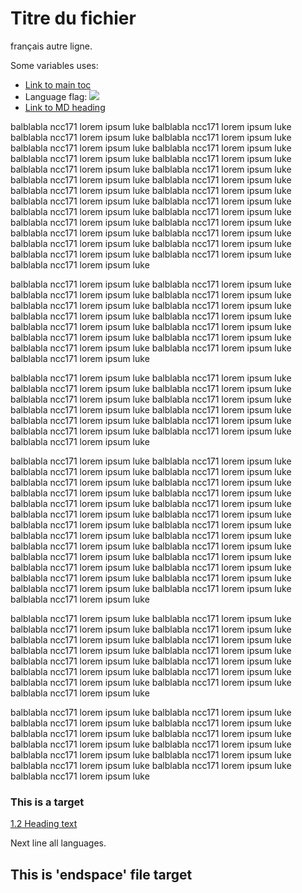 # <a name="h2"></a>Titre du fichier

français
autre ligne.

Some variables uses:

* [Link to main toc](example.fr.md#toc)
* Language flag: <img src="https://www.countryflags.io/fr/flat/64.png">
* [Link to MD heading](endspace.fr.md#this-is-a-target)

balblabla ncc171 lorem ipsum luke balblabla ncc171 lorem ipsum luke balblabla ncc171 lorem ipsum luke balblabla ncc171 lorem ipsum luke balblabla ncc171 lorem ipsum luke balblabla ncc171 lorem ipsum luke balblabla ncc171 lorem ipsum luke balblabla ncc171 lorem ipsum luke balblabla ncc171 lorem ipsum luke balblabla ncc171 lorem ipsum luke balblabla ncc171 lorem ipsum luke balblabla ncc171 lorem ipsum luke balblabla ncc171 lorem ipsum luke balblabla ncc171 lorem ipsum luke balblabla ncc171 lorem ipsum luke balblabla ncc171 lorem ipsum luke balblabla ncc171 lorem ipsum luke balblabla ncc171 lorem ipsum luke balblabla ncc171 lorem ipsum luke balblabla ncc171 lorem ipsum luke balblabla ncc171 lorem ipsum luke balblabla ncc171 lorem ipsum luke balblabla ncc171 lorem ipsum luke balblabla ncc171 lorem ipsum luke balblabla ncc171 lorem ipsum luke
balblabla ncc171 lorem ipsum luke balblabla ncc171 lorem ipsum luke

balblabla ncc171 lorem ipsum luke balblabla ncc171 lorem ipsum luke balblabla ncc171 lorem ipsum luke balblabla ncc171 lorem ipsum luke balblabla ncc171 lorem ipsum luke balblabla ncc171 lorem ipsum luke balblabla ncc171 lorem ipsum luke balblabla ncc171 lorem ipsum luke balblabla ncc171 lorem ipsum luke balblabla ncc171 lorem ipsum luke balblabla ncc171 lorem ipsum luke balblabla ncc171 lorem ipsum luke balblabla ncc171 lorem ipsum luke balblabla ncc171 lorem ipsum luke balblabla ncc171 lorem ipsum luke

balblabla ncc171 lorem ipsum luke balblabla ncc171 lorem ipsum luke balblabla ncc171 lorem ipsum luke balblabla ncc171 lorem ipsum luke balblabla ncc171 lorem ipsum luke balblabla ncc171 lorem ipsum luke balblabla ncc171 lorem ipsum luke balblabla ncc171 lorem ipsum luke balblabla ncc171 lorem ipsum luke balblabla ncc171 lorem ipsum luke balblabla ncc171 lorem ipsum luke balblabla ncc171 lorem ipsum luke balblabla ncc171 lorem ipsum luke

balblabla ncc171 lorem ipsum luke balblabla ncc171 lorem ipsum luke balblabla ncc171 lorem ipsum luke balblabla ncc171 lorem ipsum luke balblabla ncc171 lorem ipsum luke balblabla ncc171 lorem ipsum luke balblabla ncc171 lorem ipsum luke balblabla ncc171 lorem ipsum luke balblabla ncc171 lorem ipsum luke balblabla ncc171 lorem ipsum luke balblabla ncc171 lorem ipsum luke balblabla ncc171 lorem ipsum luke balblabla ncc171 lorem ipsum luke balblabla ncc171 lorem ipsum luke balblabla ncc171 lorem ipsum luke balblabla ncc171 lorem ipsum luke balblabla ncc171 lorem ipsum luke balblabla ncc171 lorem ipsum luke balblabla ncc171 lorem ipsum luke balblabla ncc171 lorem ipsum luke balblabla ncc171 lorem ipsum luke balblabla ncc171 lorem ipsum luke balblabla ncc171 lorem ipsum luke balblabla ncc171 lorem ipsum luke balblabla ncc171 lorem ipsum luke
balblabla ncc171 lorem ipsum luke balblabla ncc171 lorem ipsum luke

balblabla ncc171 lorem ipsum luke balblabla ncc171 lorem ipsum luke balblabla ncc171 lorem ipsum luke balblabla ncc171 lorem ipsum luke balblabla ncc171 lorem ipsum luke balblabla ncc171 lorem ipsum luke balblabla ncc171 lorem ipsum luke balblabla ncc171 lorem ipsum luke balblabla ncc171 lorem ipsum luke balblabla ncc171 lorem ipsum luke balblabla ncc171 lorem ipsum luke balblabla ncc171 lorem ipsum luke balblabla ncc171 lorem ipsum luke balblabla ncc171 lorem ipsum luke balblabla ncc171 lorem ipsum luke

balblabla ncc171 lorem ipsum luke balblabla ncc171 lorem ipsum luke balblabla ncc171 lorem ipsum luke balblabla ncc171 lorem ipsum luke balblabla ncc171 lorem ipsum luke balblabla ncc171 lorem ipsum luke balblabla ncc171 lorem ipsum luke balblabla ncc171 lorem ipsum luke balblabla ncc171 lorem ipsum luke balblabla ncc171 lorem ipsum luke balblabla ncc171 lorem ipsum luke balblabla ncc171 lorem ipsum luke balblabla ncc171 lorem ipsum luke

### <a name="h3"></a>This is a target

[1.2 Heading text](example.fr.md#h5)

Next line all languages.

## <a name="h4"></a>This is 'endspace' file target

